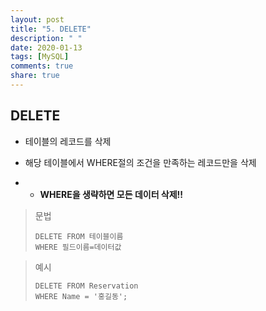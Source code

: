 ```yaml
---
layout: post
title: "5. DELETE"
description: " "
date: 2020-01-13
tags: [MySQL]
comments: true
share: true
---
```


## DELETE

- 테이블의 레코드를 삭제

- 해당 테이블에서 WHERE절의 조건을 만족하는 레코드만을 삭제

- - **WHERE을 생략하면 모든 데이터 삭제!!**

> 문법
>
> ```mysql
> DELETE FROM 테이블이름
> WHERE 필드이름=데이터값
> ```

> 예시
>
> ```mysql
> DELETE FROM Reservation
> WHERE Name = '홍길동';
> ```